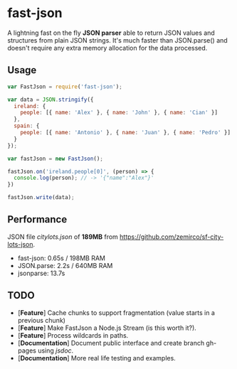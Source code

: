 fast-json
===
A lightning fast on the fly **JSON parser** able to return JSON values and structures from plain JSON strings. It's much faster than JSON.parse() and doesn't require any extra memory allocation for the data processed.

## Usage
```javascript
var FastJson = require('fast-json');

var data = JSON.stringify({
  ireland: {
    people: [{ name: 'Alex' }, { name: 'John' }, { name: 'Cian' }]
  },
  spain: {
    people: [{ name: 'Antonio' }, { name: 'Juan' }, { name: 'Pedro' }]
  }
});

var fastJson = new FastJson();

fastJson.on('ireland.people[0]', (person) => {
  console.log(person); // -> '{"name":"Alex"}'
})

fastJson.write(data);
```

## Performance
JSON file *citylots.json* of **189MB** from https://github.com/zemirco/sf-city-lots-json.

* fast-json: 0.65s / 198MB RAM
* JSON.parse: 2.2s / 640MB RAM
* jsonparse: 13.7s

## TODO
* [**Feature**] Cache chunks to support fragmentation (value starts in a previous chunk)
* [**Feature**] Make FastJson a Node.js Stream (is this worth it?).
* [**Feature**] Process wildcards in paths.
* [**Documentation**] Document public interface and create branch gh-pages using *jsdoc*.
* [**Documentation**] More real life testing and examples.
